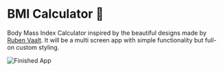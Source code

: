 
# BMI Calculator 💪

Body Mass Index Calculator inspired by the beautiful designs made by [Ruben Vaalt](https://dribbble.com/shots/4585382-Simple-BMI-Calculator). It will be a multi screen app with simple functionality but full-on custom styling. 

![Finished App](https://github.com/salaheddinelhamraoui/bmi-calculator-flutter/blob/master/grd.gif)
